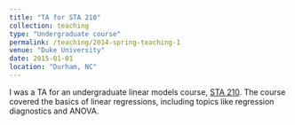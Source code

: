 ```yaml
---
title: "TA for STA 210"
collection: teaching
type: "Undergraduate course"
permalink: /teaching/2014-spring-teaching-1
venue: "Duke University"
date: 2015-01-01
location: "Durham, NC"
---
```


I was a TA for an undergraduate linear models course, [STA 210](http://stat.duke.edu/courses/STA210). The course covered the basics of linear regressions, including topics like regression diagnostics and ANOVA. 

